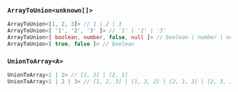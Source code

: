 
###  `ArrayToUnion<unknown[]>`


``` typescript
ArrayToUnion<[1, 2, 3]> // 1 | 2 | 3
ArrayToUnion<[ '1', '2', '3' ]> // '1' | '2' | '3'
ArrayToUnion<[ boolean, number, false, null ]> // boolean | number | null
ArrayToUnion<[ true, false ]> // boolean
```

			
###  `UnionToArray<A>`


``` typescript
UnionToArray<1 | 2> // [1, 2] | [2, 1]
UnionToArray<1 | 2 | 3> // [1, 2, 3] | [1, 3, 2] | [2, 1, 3] | [2, 3, 1] | [3, 1, 2] | [3, 2, 1]
```

			